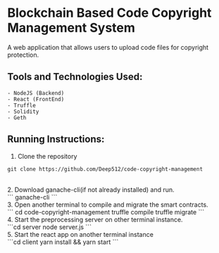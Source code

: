 # Blockchain Based Code Copyright Management System
A web application that allows users to upload code files for copyright protection.<br />

## Tools and Technologies Used:
```
- NodeJS (Backend)
- React (FrontEnd)
- Truffle
- Solidity
- Geth
```

## Running Instructions:
1. Clone the repository<br />
```
git clone https://github.com/Deep512/code-copyright-management
```
<br />
2. Download ganache-cli(if not already installed) and run.<br />
```
ganache-cli
```
<br />
3. Open another terminal to compile and migrate the smart contracts.<br />
```
cd code-copyright-management
truffle compile
truffle migrate
```
<br />
4. Start the preprocessing server on other terminal instance.<br />
```cd server
node server.js
```
<br />
5. Start the react app on another terminal instance<br />
```cd client
yarn install && yarn start
```
<br />
